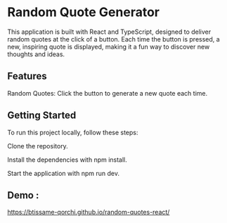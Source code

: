 # Random Quote Generator

This application is built with React and TypeScript, designed to deliver random quotes at the click of a button. Each time the button is pressed, a new, inspiring quote is displayed, making it a fun way to discover new thoughts and ideas.

## Features

Random Quotes: Click the button to generate a new quote each time.

## Getting Started

To run this project locally, follow these steps:

Clone the repository.

Install the dependencies with npm install.

Start the application with npm run dev.

## Demo :
https://btissame-qorchi.github.io/random-quotes-react/
